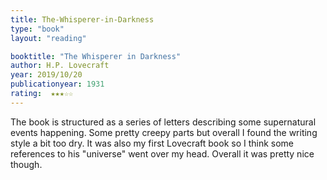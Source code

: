 ```yaml
---
title: The-Whisperer-in-Darkness
type: "book"
layout: "reading"

booktitle: "The Whisperer in Darkness"
author: H.P. Lovecraft
year: 2019/10/20
publicationyear: 1931
rating:  ★★★☆☆
---
```


The book is structured as a series of letters describing some supernatural events happening. Some pretty creepy parts but overall I found the writing style a bit too dry. It was also my first Lovecraft book so I think some references to his "universe" went over my head. Overall it was pretty nice though.
